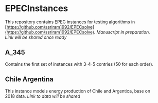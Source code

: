 # EPECInstances
This repository contains EPEC instances for testing algorithms in [https://github.com/ssriram1992/EPECsolve](https://github.com/ssriram1992/EPECsolve).
*Manuscript in preparation. Link will be shared once ready*

## A_345
Contains the first set of instances with 3-4-5 contries (50 for each order).

## Chile Argentina
This instance models energy production of Chile and Argentica, base on 2018 data.
*Link to data will be shared*

